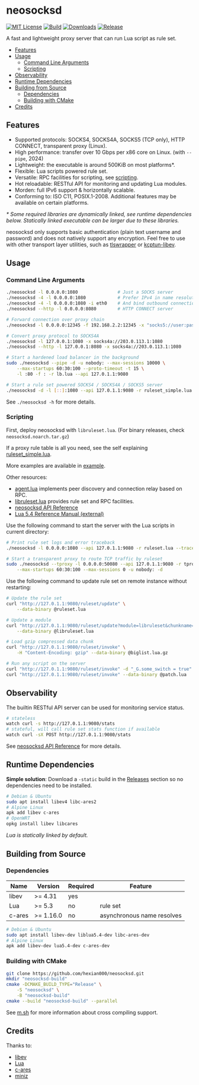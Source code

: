 # neosocksd

[![MIT License](https://img.shields.io/github/license/hexian000/neosocksd)](https://github.com/hexian000/neosocksd/blob/master/LICENSE)
[![Build](https://github.com/hexian000/neosocksd/actions/workflows/build.yml/badge.svg)](https://github.com/hexian000/neosocksd/actions/workflows/build.yml)
[![Downloads](https://img.shields.io/github/downloads/hexian000/neosocksd/total.svg)](https://github.com/hexian000/neosocksd/releases)
[![Release](https://img.shields.io/github/release/hexian000/neosocksd.svg?style=flat)](https://github.com/hexian000/neosocksd/releases)

A fast and lightweight proxy server that can run Lua script as rule set.

- [Features](#features)
- [Usage](#usage)
  - [Command Line Arguments](#command-line-arguments)
  - [Scripting](#scripting)
- [Observability](#observability)
- [Runtime Dependencies](#runtime-dependencies)
- [Building from Source](#building-from-source)
  - [Dependencies](#dependencies)
  - [Building with CMake](#building-with-cmake)
- [Credits](#credits)


## Features

- Supported protocols: SOCKS4, SOCKS4A, SOCKS5 (TCP only), HTTP CONNECT, transparent proxy (Linux).
- High performance: transfer over 10 Gbps per x86 core on Linux. (with `--pipe`, 2024)
- Lightweight: the executable is around 500KiB on most platforms\*.
- Flexible: Lua scripts powered rule set.
- Versatile: RPC facilities for scripting, see [scripting](#scripting).
- Hot reloadable: RESTful API for monitoring and updating Lua modules.
- Morden: full IPv6 support & horizontally scalable.
- Conforming to: ISO C11, POSIX.1-2008. Additional features may be available on certain platforms.

*\* Some required libraries are dynamically linked, see runtime dependencies below. Statically linked executable can be larger due to these libraries.*

neosocksd only supports basic authentication (plain text username and password) and does not natively support any encryption. Feel free to use with other transport layer utilities, such as [tlswrapper](https://github.com/hexian000/tlswrapper) or [kcptun-libev](https://github.com/hexian000/kcptun-libev).


## Usage
### Command Line Arguments

```sh
./neosocksd -l 0.0.0.0:1080               # Just a SOCKS server
./neosocksd -4 -l 0.0.0.0:1080            # Prefer IPv4 in name resolution
./neosocksd -4 -l 0.0.0.0:1080 -i eth0    # And bind outbound connections to eth0
./neosocksd --http -l 0.0.0.0:8080        # HTTP CONNECT server

# Forward connection over proxy chain
./neosocksd -l 0.0.0.0:12345 -f 192.168.2.2:12345 -x "socks5://user:pass@192.168.1.1:1080,http://192.168.2.1:8080"

# Convert proxy protocol to SOCKS4A
./neosocksd -l 127.0.0.1:1080 -x socks4a://203.0.113.1:1080
./neosocksd --http -l 127.0.0.1:8080 -x socks4a://203.0.113.1:1080

# Start a hardened load balancer in the background
sudo ./neosocksd --pipe -d -u nobody: --max-sessions 10000 \
    --max-startups 60:30:100 --proto-timeout -t 15 \
    -l :80 -f : -r lb.lua --api 127.0.1.1:9080

# Start a rule set powered SOCKS4 / SOCKS4A / SOCKS5 server
./neosocksd -d -l [::]:1080 --api 127.0.1.1:9080 -r ruleset_simple.lua
```

See `./neosocksd -h` for more details.

### Scripting

First, deploy neosocksd with `libruleset.lua`. (For binary releases, check `neosocksd.noarch.tar.gz`)

If a proxy rule table is all you need, see the self explaining [ruleset_simple.lua](example/ruleset_simple.lua).

More examples are available in [example](example).

Other resources:

- [agent.lua](agent.lua) implements peer discovery and connection relay based on RPC.
- [libruleset.lua](libruleset.lua) provides rule set and RPC facilities.
- [neosocksd API Reference](https://github.com/hexian000/neosocksd/wiki/API-Reference)
- [Lua 5.4 Reference Manual (external)](https://www.lua.org/manual/5.4/manual.html)

Use the following command to start the server with the Lua scripts in current directory:

```sh
# Print rule set logs and error traceback
./neosocksd -l 0.0.0.0:1080 --api 127.0.1.1:9080 -r ruleset.lua --traceback --loglevel 6

# Start a transparent proxy to route TCP traffic by ruleset
sudo ./neosocksd --tproxy -l 0.0.0.0:50080 --api 127.0.1.1:9080 -r tproxy.lua \
    --max-startups 60:30:100 --max-sessions 0 -u nobody: -d
```

Use the following command to update rule set on remote instance without restarting:

```sh
# Update the rule set
curl "http://127.0.1.1:9080/ruleset/update" \
    --data-binary @ruleset.lua

# Update a module
curl "http://127.0.1.1:9080/ruleset/update?module=libruleset&chunkname=%40libruleset.lua" \
    --data-binary @libruleset.lua

# Load gzip compressed data chunk
curl "http://127.0.1.1:9080/ruleset/invoke" \
    -H "Content-Encoding: gzip" --data-binary @biglist.lua.gz

# Run any script on the server
curl "http://127.0.1.1:9080/ruleset/invoke" -d "_G.some_switch = true"
curl "http://127.0.1.1:9080/ruleset/invoke" --data-binary @patch.lua
```


## Observability

The builtin RESTful API server can be used for monitoring service status.

```sh
# stateless
watch curl -s http://127.0.1.1:9080/stats
# stateful, will call rule set stats function if available
watch curl -sX POST http://127.0.1.1:9080/stats
```

See [neosocksd API Reference](https://github.com/hexian000/neosocksd/wiki/API-Reference#restful-api) for more details.


## Runtime Dependencies

**Simple solution**: Download a `-static` build in the [Releases](https://github.com/hexian000/neosocksd/releases) section so no dependencies need to be installed.

```sh
# Debian & Ubuntu
sudo apt install libev4 libc-ares2
# Alpine Linux
apk add libev c-ares
# OpenWRT
opkg install libev libcares
```

*Lua is statically linked by default.*


## Building from Source
### Dependencies

| Name   | Version   | Required | Feature                    |
| ------ | --------- | -------- | -------------------------- |
| libev  | >= 4.31   | yes      |                            |
| Lua    | >= 5.3    | no       | rule set                   |
| c-ares | >= 1.16.0 | no       | asynchronous name resolves |

```sh
# Debian & Ubuntu
sudo apt install libev-dev liblua5.4-dev libc-ares-dev
# Alpine Linux
apk add libev-dev lua5.4-dev c-ares-dev
```

### Building with CMake

```sh
git clone https://github.com/hexian000/neosocksd.git
mkdir "neosocksd-build"
cmake -DCMAKE_BUILD_TYPE="Release" \
    -S "neosocksd" \
    -B "neosocksd-build"
cmake --build "neosocksd-build" --parallel
```

See [m.sh](m.sh) for more information about cross compiling support.


## Credits

Thanks to:
- [libev](http://software.schmorp.de/pkg/libev.html)
- [Lua](https://www.lua.org/)
- [c-ares](https://c-ares.org/)
- [miniz](https://github.com/richgel999/miniz)
